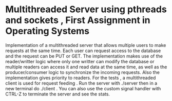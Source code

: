 # Multithreaded Server using pthreads and sockets , First Assignment in Operating Systems

Implementation of a multithreaded server that allows multiple users to make requests at the same time. 
Each user can request access to the database and the request can be PUT or GET.
The implementation makes use of the reader/writter logic where only one writter can
modify the database or multiple readers can access it and read data at the same time, as well as the producer/consumer logic to synchronize the incoming requests.
Also the implementation gives priority to readers. For the tests , a multithreaded client is used for request feeding .
Run the server with ./server then in a new terminal do ./client . You can also use the custom signal handler with CTRL-Z to terminate the server and see the stats.

